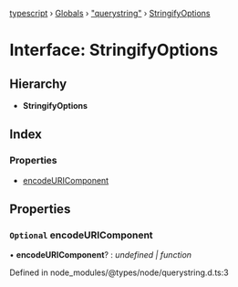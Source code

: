 [typescript](../README.md) › [Globals](../globals.md) › ["querystring"](../modules/_querystring_.md) › [StringifyOptions](_querystring_.stringifyoptions.md)

# Interface: StringifyOptions

## Hierarchy

* **StringifyOptions**

## Index

### Properties

* [encodeURIComponent](_querystring_.stringifyoptions.md#optional-encodeuricomponent)

## Properties

### `Optional` encodeURIComponent

• **encodeURIComponent**? : *undefined | function*

Defined in node_modules/@types/node/querystring.d.ts:3
